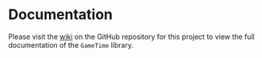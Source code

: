 # Documentation

Please visit the [wiki](https://github.com/CalamityBox/GameTime/wiki) on the 
GitHub repository for this project to view the full documentation of the 
`GameTime` library.